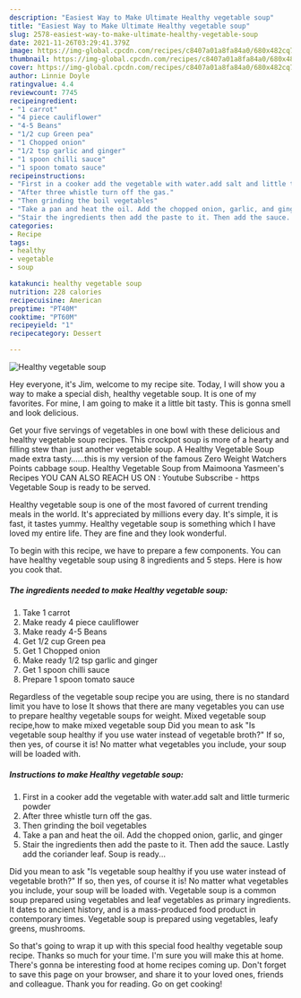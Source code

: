 ```yaml
---
description: "Easiest Way to Make Ultimate Healthy vegetable soup"
title: "Easiest Way to Make Ultimate Healthy vegetable soup"
slug: 2578-easiest-way-to-make-ultimate-healthy-vegetable-soup
date: 2021-11-26T03:29:41.379Z
image: https://img-global.cpcdn.com/recipes/c8407a01a8fa84a0/680x482cq70/healthy-vegetable-soup-recipe-main-photo.jpg
thumbnail: https://img-global.cpcdn.com/recipes/c8407a01a8fa84a0/680x482cq70/healthy-vegetable-soup-recipe-main-photo.jpg
cover: https://img-global.cpcdn.com/recipes/c8407a01a8fa84a0/680x482cq70/healthy-vegetable-soup-recipe-main-photo.jpg
author: Linnie Doyle
ratingvalue: 4.4
reviewcount: 7745
recipeingredient:
- "1 carrot"
- "4 piece cauliflower"
- "4-5 Beans"
- "1/2 cup Green pea"
- "1 Chopped onion"
- "1/2 tsp garlic and ginger"
- "1 spoon chilli sauce"
- "1 spoon tomato sauce"
recipeinstructions:
- "First in a cooker add the vegetable with water.add salt and little turmeric powder"
- "After three whistle turn off the gas."
- "Then grinding the boil vegetables"
- "Take a pan and heat the oil. Add the chopped onion, garlic, and ginger"
- "Stair the ingredients then add the paste to it. Then add the sauce. Lastly add the coriander leaf. Soup is ready..."
categories:
- Recipe
tags:
- healthy
- vegetable
- soup

katakunci: healthy vegetable soup 
nutrition: 228 calories
recipecuisine: American
preptime: "PT40M"
cooktime: "PT60M"
recipeyield: "1"
recipecategory: Dessert

---
```



![Healthy vegetable soup](https://img-global.cpcdn.com/recipes/c8407a01a8fa84a0/680x482cq70/healthy-vegetable-soup-recipe-main-photo.jpg)

Hey everyone, it's Jim, welcome to my recipe site. Today, I will show you a way to make a special dish, healthy vegetable soup. It is one of my favorites. For mine, I am going to make it a little bit tasty. This is gonna smell and look delicious.

Get your five servings of vegetables in one bowl with these delicious and healthy vegetable soup recipes. This crockpot soup is more of a hearty and filling stew than just another vegetable soup. A Healthy Vegetable Soup made extra tasty……this is my version of the famous Zero Weight Watchers Points cabbage soup. Healthy Vegetable Soup from Maimoona Yasmeen's Recipes YOU CAN ALSO REACH US ON : Youtube Subscribe - https Vegetable Soup is ready to be served.

Healthy vegetable soup is one of the most favored of current trending meals in the world. It's appreciated by millions every day. It's simple, it is fast, it tastes yummy. Healthy vegetable soup is something which I have loved my entire life. They are fine and they look wonderful.


To begin with this recipe, we have to prepare a few components. You can have healthy vegetable soup using 8 ingredients and 5 steps. Here is how you cook that.

<!--inarticleads1-->

##### The ingredients needed to make Healthy vegetable soup:

1. Take 1 carrot
1. Make ready 4 piece cauliflower
1. Make ready 4-5 Beans
1. Get 1/2 cup Green pea
1. Get 1 Chopped onion
1. Make ready 1/2 tsp garlic and ginger
1. Get 1 spoon chilli sauce
1. Prepare 1 spoon tomato sauce


Regardless of the vegetable soup recipe you are using, there is no standard limit you have to lose It shows that there are many vegetables you can use to prepare healthy vegetable soups for weight. Mixed vegetable soup recipe,how to make mixed vegetable soup Did you mean to ask "Is vegetable soup healthy if you use water instead of vegetable broth?" If so, then yes, of course it is! No matter what vegetables you include, your soup will be loaded with. 

<!--inarticleads2-->

##### Instructions to make Healthy vegetable soup:

1. First in a cooker add the vegetable with water.add salt and little turmeric powder
1. After three whistle turn off the gas.
1. Then grinding the boil vegetables
1. Take a pan and heat the oil. Add the chopped onion, garlic, and ginger
1. Stair the ingredients then add the paste to it. Then add the sauce. Lastly add the coriander leaf. Soup is ready...


Did you mean to ask "Is vegetable soup healthy if you use water instead of vegetable broth?" If so, then yes, of course it is! No matter what vegetables you include, your soup will be loaded with. Vegetable soup is a common soup prepared using vegetables and leaf vegetables as primary ingredients. It dates to ancient history, and is a mass-produced food product in contemporary times. Vegetable soup is prepared using vegetables, leafy greens, mushrooms. 

So that's going to wrap it up with this special food healthy vegetable soup recipe. Thanks so much for your time. I'm sure you will make this at home. There's gonna be interesting food at home recipes coming up. Don't forget to save this page on your browser, and share it to your loved ones, friends and colleague. Thank you for reading. Go on get cooking!
